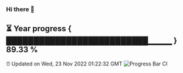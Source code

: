 ### Hi there 👋
⏳ Year progress { ██████████████████████████▁▁▁▁ } 89.33 %
---
⏰ Updated on Wed, 23 Nov 2022 01:22:32 GMT
![Progress Bar CI](https://github.com/liununu/liununu/workflows/Progress%20Bar%20CI/badge.svg)
